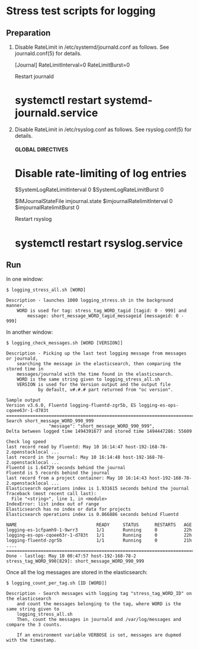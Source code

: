 # Stress test scripts for logging

## Preparation

1. Disable RateLimit in /etc/systemd/journald.conf as follows.
   See journald.conf(5) for details.

    [Journal]
    RateLimitInterval=0
    RateLimitBurst=0

   Restart journald
   # systemctl restart systemd-journald.service

2. Disable RateLimit in /etc/rsyslog.conf as follows.
   See rsyslog.conf(5) for details.

    #### GLOBAL DIRECTIVES ####

    # Disable rate-limiting of log entries
    $SystemLogRateLimitInterval 0
    $SystemLogRateLimitBurst 0

    $IMJournalStateFile imjournal.state
    $imjournalRatelimitInterval 0
    $imjournalRatelimitBurst 0

   Restart rsyslog
   # systemctl restart rsyslog.service

## Run

In one window:

    $ logging_stress_all.sh [WORD] 

    Description - launches 1000 logging_stress.sh in the background manner.
        WORD is used for tag: stress_tag_WORD_tagid [tagid: 0 - 999] and
            message: short_message_WORD_tagid_messageid [messageid: 0 - 999]

In another window:

    $ logging_check_messages.sh [WORD [VERSION]]

    Description - Picking up the last test logging message from messages or journald,
        searching the message in the elasticsearch, then comparing the stored time in
        messages/journald with the time found in the elasticsearch.
        WORD is the same string given to logging_stress_all.sh
        VERSION is used for the Version output and the output file
                by default, v#.#.# part returned from "oc version".

    Sample output 
    Version v3.6.0, Fluentd logging-fluentd-zgr5b, ES logging-es-ops-cqoee63r-1-d783t
    ==================================================================================
    Search short_message_WORD_990_999
                    "message": "short_message_WORD_990_999",
    Delta between logged time 1494391677 and stored time 1494447286: 55609

    Check log speed
    last record read by Fluentd: May 10 16:14:47 host-192-168-78-2.openstacklocal ...
    last record in the journal: May 10 16:14:48 host-192-168-78-2.openstacklocal ...
    Fluentd is 1.64729 seconds behind the journal
    Fluentd is 5 records behind the journal
    last record from a project container: May 10 16:14:43 host-192-168-78-2.openstacklocal ...
    Elasticsearch operations index is 1.931615 seconds behind the journal
    Traceback (most recent call last):
      File "<string>", line 1, in <module>
    IndexError: list index out of range
    Elasticsearch has no index or data for projects
    Elasticsearch operations index is 0.866886 seconds behind Fluentd

    NAME                              READY     STATUS      RESTARTS   AGE
    logging-es-1cfpamh9-1-9wrr3       1/1       Running     0          22h
    logging-es-ops-cqoee63r-1-d783t   1/1       Running     0          22h
    logging-fluentd-zgr5b             1/1       Running     0          21h
    ....
    ==============================================================================
    Done - lastlog: May 10 00:47:57 host-192-168-78-2 stress_tag_WORD_990[829]: short_message_WORD_990_999

Once all the log messages are stored in the elasticsearch:

    $ logging_count_per_tag.sh [ID [WORD]]

    Description - Search messages with logging tag "stress_tag_WORD_ID" on the elasticsearch
	    and count the messages belonging to the tag, where WORD is the same string given to
		logging_stress_all.sh
		Then, count the messages in journald and /var/log/messages and compare the 3 counts.

		If an environment variable VERBOSE is set, messages are dupmed with the timestamp.

